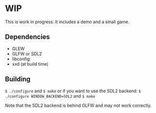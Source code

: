 # WIP
This is work in progress.
It includes a demo and a small game.
## Dependencies
- GLEW
- GLFW or SDL2
- libconfig
- xxd (at build time)
## Building
`$ ./configure` and `$ make`
or if you want to use the SDL2 backend:
`$ ./configure WINDOW_BACKEND=SDL2` and `$ make`

Note that the SDL2 backend is behind GLFW and may not work correctly.
